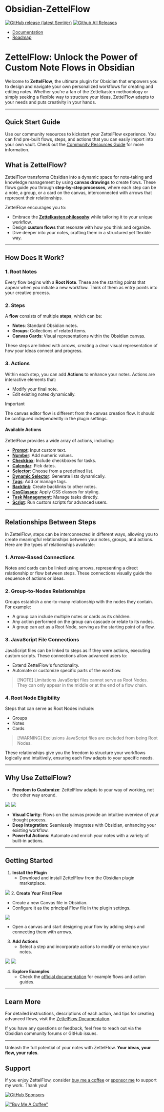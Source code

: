 
# Obsidian-ZettelFlow
[![GitHub release (latest SemVer)](https://img.shields.io/github/v/release/RafaelGB/Obsidian-ZettelFlow?style=for-the-badge&sort=semver)](https://github.com/RafaelGB/Obsidian-ZettelFlow/releases/latest)
[![Github All Releases](https://img.shields.io/github/downloads/RafaelGB/Obsidian-ZettelFlow/total?style=for-the-badge)]()

- [Documentation](https://rafaelgb.github.io/Obsidian-ZettelFlow/)
- [Roadmap](https://github.com/users/RafaelGB/projects/9/views/1)

# ZettelFlow: Unlock the Power of Custom Note Flows in Obsidian

Welcome to **ZettelFlow**, the ultimate plugin for Obsidian that empowers you to design and navigate your own personalized workflows for creating and editing notes. Whether you're a fan of the Zettelkasten methodology or simply seeking a flexible way to structure your ideas, ZettelFlow adapts to your needs and puts creativity in your hands.

---
## **Quick Start Guide**
Use our community resources to kickstart your ZettelFlow experience. You can find pre-built flows, steps, and actions that you can easily import into your own vault. Check out the [Community Resources Guide](https://rafaelgb.github.io/how-to-contribute/community-examples/) for more information.

## **What is ZettelFlow?**

ZettelFlow transforms Obsidian into a dynamic space for note-taking and knowledge management by using **canvas drawings** to create flows. These flows guide you through **step-by-step processes**, where each step can be a note, a group, or a card on the canvas, interconnected with arrows that represent their relationships.

ZettelFlow encourages you to:

- Embrace the **[Zettelkasten philosophy](https://zettelkasten.de/overview/)** while tailoring it to your unique workflow.
- Design **custom flows** that resonate with how you think and organize.
- Dive deeper into your notes, crafting them in a structured yet flexible way.

---

## **How Does It Work?**

### **1. Root Notes**
Every flow begins with a **Root Note**. These are the starting points that appear when you initiate a new workflow. Think of them as entry points into your creative process.

### **2. Steps**
A **flow** consists of multiple **steps**, which can be:
- **Notes**: Standard Obsidian notes.
- **Groups**: Collections of related items.
- **Canvas Cards**: Visual representations within the Obsidian canvas.

These steps are linked with arrows, creating a clear visual representation of how your ideas connect and progress.

### **3. Actions**
Within each step, you can add **Actions** to enhance your notes. Actions are interactive elements that:
- Modify your final note.
- Edit existing notes dynamically. 

> [!IMPORTANT]  
> The canvas editor flow is different from the canvas creation flow. It should be configured independently in the plugin settings.

#### **Available Actions**
ZettelFlow provides a wide array of actions, including:

- **[Prompt](https://rafaelgb.github.io/Obsidian-ZettelFlow/actions/Prompt/)**: Input custom text.
- **[Number](https://rafaelgb.github.io/Obsidian-ZettelFlow/actions/Number/)**: Add numeric values.
- **[Checkbox](https://rafaelgb.github.io/Obsidian-ZettelFlow/actions/Checkbox/)**: Include checkboxes for tasks.
- **[Calendar](https://rafaelgb.github.io/Obsidian-ZettelFlow/actions/Calendar/)**: Pick dates.
- **[Selector](https://rafaelgb.github.io/Obsidian-ZettelFlow/actions/Selector/)**: Choose from a predefined list.
- **[Dynamic Selector](https://rafaelgb.github.io/Obsidian-ZettelFlow/actions/DynamicSelector/)**: Generate lists dynamically.
- **[Tags](https://rafaelgb.github.io/Obsidian-ZettelFlow/actions/Tags/)**: Add or manage tags.
- **[Backlink](https://rafaelgb.github.io/Obsidian-ZettelFlow/actions/Backlink/)**: Create backlinks to other notes.
- **[CssClasses](https://rafaelgb.github.io/Obsidian-ZettelFlow/actions/CssClasses/)**: Apply CSS classes for styling.
- **[Task Management](https://rafaelgb.github.io/Obsidian-ZettelFlow/actions/TaskManagement/)**: Manage tasks directly.
- **[Script](https://rafaelgb.github.io/Obsidian-ZettelFlow/actions/Script/)**: Run custom scripts for advanced users.

---

## **Relationships Between Steps**

In ZettelFlow, steps can be interconnected in different ways, allowing you to create meaningful relationships between your notes, groups, and actions. Here are the types of relationships available:

### 1. Arrow-Based Connections

Notes and cards can be linked using arrows, representing a direct relationship or flow between steps. These connections visually guide the sequence of actions or ideas.

### 2. Group-to-Nodes Relationships

Groups establish a one-to-many relationship with the nodes they contain. For example:

- A group can include multiple notes or cards as its children.
- Any action performed on the group can cascade or relate to its nodes.
- A group can act as a Root Node, serving as the starting point of a flow.

### 3. JavaScript File Connections

JavaScript files can be linked to steps as if they were actions, executing custom scripts. These connections allow advanced users to:

- Extend ZettelFlow's functionality.
- Automate or customize specific parts of the workflow.

> [!NOTE] Limitations
> JavaScript files cannot serve as Root Nodes. They can only appear in the middle or at the end of a flow chain.

### 4. Root Node Eligibility

Steps that can serve as Root Nodes include:

- Groups
- Notes
- Cards

> [!WARNING] Exclusions
> JavaScript files are excluded from being Root Nodes.

These relationships give you the freedom to structure your workflows logically and intuitively, ensuring each flow adapts to your specific needs.

---

## **Why Use ZettelFlow?**

- **Freedom to Customize**: ZettelFlow adapts to your way of working, not the other way around.

![](docs/resources/readme/Canvas-Sample.png)
![](docs/resources/readme/demogif.gif)

- **Visual Clarity**: Flows on the canvas provide an intuitive overview of your thought process.
- **Deep Integration**: Seamlessly integrates with Obsidian, enhancing your existing workflow.
- **Powerful Actions**: Automate and enrich your notes with a variety of built-in actions.

---

## **Getting Started**

1. **Install the Plugin**
   - Download and install ZettelFlow from the Obsidian plugin marketplace.

![](docs/resources/readme/install-plugin.png)
2. **Create Your First Flow**
   - Create a new Canvas file in Obsidian.
   - Configure it as the principal Flow file in the plugin settings.

   ![](docs/resources/readme/Configure-principal-canvas.png)

   - Open a canvas and start designing your flow by adding steps and connecting them with arrows.

3. **Add Actions**
   - Select a step and incorporate actions to modify or enhance your notes.

![](docs/resources/readme/first%20root%20step.png)
![](docs/resources/readme/root%20step%20options.png)

4. **Explore Examples**
   - Check the [official documentation](https://rafaelgb.github.io/Obsidian-ZettelFlow/) for example flows and action guides.

---

## **Learn More**

For detailed instructions, descriptions of each action, and tips for creating advanced flows, visit the [ZettelFlow Documentation](https://rafaelgb.github.io/Obsidian-ZettelFlow/).

If you have any questions or feedback, feel free to reach out via the Obsidian community forums or GitHub issues.

---

Unleash the full potential of your notes with ZettelFlow. **Your ideas, your flow, your rules.**



## Support
If you enjoy ZettelFlow, consider [buy me a coffee](https://www.buymeacoffee.com/5tsytn22v9Z) or [sponsor me](https://github.com/sponsors/RafaelGB) to support my work. Thank you!

[![GitHub Sponsors](https://img.shields.io/github/sponsors/RafaelGB?label=Sponsor&logo=GitHub%20Sponsors&style=for-the-badge)](https://github.com/sponsors/RafaelGB)

[!["Buy Me A Coffee"](https://www.buymeacoffee.com/assets/img/custom_images/orange_img.png)](https://www.buymeacoffee.com/5tsytn22v9Z)
